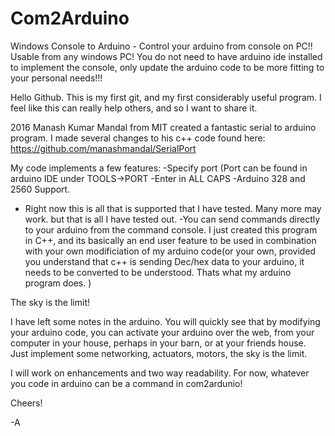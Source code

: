 # Com2Arduino
Windows Console to Arduino - Control your arduino from console on PC!!
Usable from any windows PC!
You do not need to have arduino ide installed to implement the console, only update the arduino code to be more fitting to your personal needs!!!

Hello Github. 
This is my first git, and my first considerably useful program. 
I feel like this can really help others, and so I want to share it. 

2016 Manash Kumar Mandal from MIT created a fantastic serial to arduino program. 
I made several changes to his c++ code found here:
https://github.com/manashmandal/SerialPort

My code implements a few features:
-Specify port (Port can be found in arduino IDE under TOOLS->PORT
    -Enter in ALL CAPS
-Arduino 328 and 2560 Support.
  - Right now this is all that is supported that I have tested. Many more may work. but that is all I have tested out.
-You can send commands directly to your arduino from the command console. I just created this program in C++, and its basically an end user feature to be used in combination with your own modificiation of my arduino code(or your own, provided you understand that c++ is sending Dec/hex data to your arduino, it needs to be converted to be understood. Thats what my arduino program does. )

The sky is the limit!
  
  I have left some notes in the arduino. You will quickly see that by modifying your arduino code, you can activate your arduino over the web, from your computer in your house, perhaps in your barn, or at your friends house. Just implement some networking, actuators, motors, the sky is the limit. 


I will work on enhancements and two way readability. For now, whatever you code in arduino can be a command in com2ardunio!

Cheers!

-A


